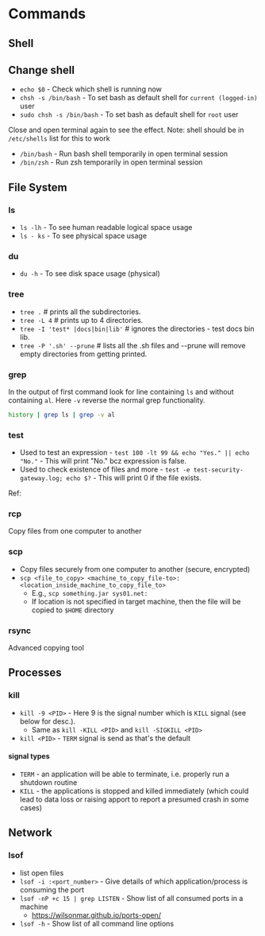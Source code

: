 # Commands

## Shell

## Change shell

* `echo $0` - Check which shell is running now
* `chsh -s /bin/bash` - To set bash as default shell for `current (logged-in)` user
* `sudo chsh -s /bin/bash` - To set bash as default shell for `root` user

Close and open terminal again to see the effect. Note: shell should be in `/etc/shells` list for this to work

* `/bin/bash` - Run bash shell temporarily in open terminal session
* `/bin/zsh` - Run zsh temporarily in open terminal session

## File System

### ls

* `ls -lh` - To see human readable logical space usage
* `ls - ks` - To see physical space usage

### du

* `du -h` - To see disk space usage (physical)

### tree

* `tree .` # prints all the subdirectories.
* `tree -L 4` # prints up to 4 directories.
* `tree -I 'test* |docs|bin|lib'` # ignores the directories - test docs bin lib.
* `tree -P '.sh' --prune` # lists all the .sh files and --prune will remove empty directories from getting printed.

### grep

In the output of first command look for line containing `ls` and without containing `al`. Here `-v` reverse the normal grep functionality.

```bash
history | grep ls | grep -v al
```

### test

* Used to test an expression - `test 100 -lt 99 && echo "Yes." || echo "No."` - This will print "No." bcz expression is false.
* Used to check existence of files and more - `test -e test-security-gateway.log; echo $?` - This will print 0 if the file exists.

Ref: [](https://www.computerhope.com/unix/test.htm)

### rcp

Copy files from one computer to another

### scp

* Copy files securely from one computer to another (secure, encrypted)
* `scp <file_to_copy> <machine_to_copy_file-to>:<location_inside_machine_to_copy_file_to>`
  * E.g., `scp something.jar sys01.net:`
  * If location is not specified in target machine, then the file will be copied to `$HOME` directory

### rsync

Advanced copying tool

## Processes

### kill

* `kill -9 <PID>` - Here 9 is the signal number which is `KILL` signal (see below for desc.).
  * Same as `kill -KILL <PID>` and `kill -SIGKILL <PID>` 
* `kill <PID>` - `TERM` signal is send as that's the default

#### signal types

* `TERM` - an application will be able to terminate, i.e. properly run a shutdown routine
* `KILL` - the applications is stopped and killed immediately (which could lead to data loss or raising apport to report a presumed crash in some cases)

## Network

### lsof

* list open files
* `lsof -i :<port_number>` - Give details of which application/process is consuming the port
* `lsof -nP +c 15 | grep LISTEN` - Show list of all consumed ports in a machine
  * https://wilsonmar.github.io/ports-open/
* `lsof -h` - Show list of all command line options
